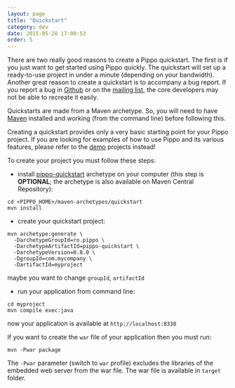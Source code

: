 ```yaml
---
layout: page
title: "Quickstart"
category: dev
date: 2015-05-28 17:09:53
order: 5
---
```


There are two really good reasons to create a Pippo quickstart. The first is if you just want to get started using Pippo quickly. 
The quickstart will set up a ready-to-use project in under a minute (depending on your bandwidth). Another great reason to create a quickstart is to accompany a bug report. 
If you report a bug in [Github](https://github.com/decebals/pippo/issues) or on the [mailing list](http://groups.google.com/group/pippo-java), the core developers may not be able to recreate it easily.

Quickstarts are made from a Maven archetype. So, you will need to have [Maven](http://maven.apache.org) installed and working (from the command line) before following this.

Creating a quickstart provides only a very basic starting point for your Pippo project. If you are looking for examples of how to use Pippo and its various features, please refer to the [demo](/doc/demo.html) projects instead!

To create your project you must follow these steps:

- install [pippo-quickstart](https://github.com/decebals/pippo/tree/master/maven-archetypes/quickstart) archetype on your computer (this step is **OPTIONAL**; the archetype is also available on Maven Central Repository):

```
cd <PIPPO_HOME>/maven-archetypes/quickstart
mvn install
```

- create your quickstart project:

```
mvn archetype:generate \
  -DarchetypeGroupId=ro.pippo \
  -DarchetypeArtifactId=pippo-quickstart \
  -DarchetypeVersion=0.8.0 \
  -DgroupId=com.mycompany \
  -DartifactId=myproject
```
maybe you want to change `groupId`, `artifactId`

- run your application from command line:

```
cd myproject
mvn compile exec:java
```
now your application is available at `http://localhost:8338`

If you want to create the `war` file of your application then you must run:

```
mvn -Pwar package
```
The `-Pwar` parameter (switch to `war` profile) excludes the libraries of the embedded web server from the war file. The war file is available in `target` folder.
